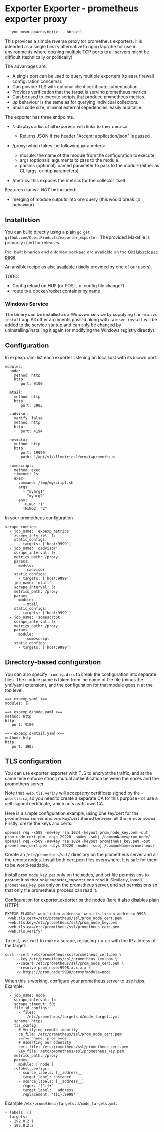 # Exporter Exporter - prometheus exporter proxy

```   "you mean apache/nginx" - bbrazil ```

This provides a simple reverse proxy for prometheus exporters. It is intended as a
single binary alternative to nginx/apache for use in environments where opening multiple
TCP ports to all servers might be difficult (technically or politically)

The advantages are:

- A single port can be used to query multiple exporters (to ease firewall configuration concerns).
- Can provide TLS with optional client certificate authentication.
- Provides verification that the target is serving prometheus metrics.
- Can be used to execute scripts that produce prometheus metrics.
- _up_ behaviour is the same as for querying individual collectors.
- Small code size, minimal external depedencies, easily auditable.

The exporter has three endpoints.

- /: displays a list of all exporters with links to their metrics.
  - Returns JSON if the header "Accept: application/json" is passed

- /proxy: which takes the following parameters:
  - module: the name of the module from the configuration to execute.
  - args (optional): arguments to pass to the module.
  - params (optional): named parameter to pass to the module (either as CLI args, or http parameters).

- /metrics: this exposes the metrics for the collector itself.

Features that will NOT be included:

- merging of module outputs into one query (this would break _up_ behaviour)

## Installation

You can build directly using a plain ```go get github.com/QubitProducts/exporter_exporter```.
The provided Makefile is primarily used for releases.

Pre-built binaries and a debian package are available on the [GitHub release page](https://github.com/QubitProducts/exporter_exporter/releases).

An ansible recipe as also [available](https://github.com/umanit/ansible-prometheus_exporter_exporter) (kindly provided by one of our users).

TODO:

- Config reload on HUP (or POST, or config file change?)
- route to a docker/rocket container by name

### Windows Service

The binary can be installed as a Windows service by supplying the `-winsvc install` arg.
All other arguments passed along with `-winsvc install` will be added to the service startup 
and can only be changed by uninstalling/installing it again (or modifying the Windows registry directly).

## Configuration

In expexp.yaml list each exporter listening on localhost with its known
port.

```
modules:
  node:
    method: http
    http:
       port: 9100

  mtail:
    method: http
    http:
       port: 3903

  cadvisor:
    verify: false
    method: http
    http:
       port: 4194
  
  netdata:
    method: http
    http:
       port: 19999
       path: '/api/v1/allmetrics?format=prometheus'

  somescript:
    method: exec
    timeout: 1s
    exec:
      command: /tmp/myscript.sh
      args:
        - "myarg1"
        - "myarg2"
      env:
        THING: "1"
        THING2: "2"
```

In your prometheus configuration

```
scrape_configs:
  - job_name: 'expexp_metrics'
    scrape_interval: 1s
    static_configs:
      - targets: ['host:9999']
  - job_name: 'cadvisor'
    scrape_interval: 5s
    metrics_path: /proxy
    params:
      module:
        - cadvisor
    static_configs:
      - targets: ['host:9999']
  - job_name: 'mtail'
    scrape_interval: 5s
    metrics_path: /proxy
    params:
      module:
        - mtail
    static_configs:
      - targets: ['host:9999']
  - job_name: 'somescript'
    scrape_interval: 5s
    metrics_path: /proxy
    params:
      module:
        - somescript
    static_configs:
      - targets: ['host:9999']
```

## Directory-based configuration

You can also specify `-config.dirs` to break the configuration into separate
files.  The module name is taken from the name of the file (minus the
yml/yaml extension), and the configuration for that module goes in at the
top level.

```
==> expexp.yaml <==
modules: {}

==> expexp.d/node.yaml <==
method: http
http:
   port: 9100

==> expexp.d/mtail.yaml <==
method: http
http:
   port: 3903
```

## TLS configuration

You can use exporter_exporter with TLS to encrypt the traffic, and at the
same time enforce strong mutual authentication between the nodes and the
prometheus server.

Note that `-web.tls.verify` will accept *any* certificate signed by the
`-web.tls.ca`, so you need to create a separate CA for this purpose - or use
a self-signed certificate, which acts as its own CA.

Here is a simple configuration example, using one key/cert for the
prometheus server and one key/cert shared between all the remote nodes.
Firstly, create the keys and certs:

```
openssl req -x509 -newkey rsa:1024 -keyout prom_node_key.pem -out prom_node_cert.pem -days 29220 -nodes -subj /commonName=prom_node/
openssl req -x509 -newkey rsa:1024 -keyout prometheus_key.pem -out prometheus_cert.pem -days 29220 -nodes -subj /commonName=prometheus/
```

Create an `/etc/prometheus/ssl/` directory on the prometheus server and all
the remote nodes.  Install both cert.pem files everywhere.  It is safe for
them to be world-readable.

Install `prom_node_key.pem` only on the nodes, and set file permissions to
protect it so that only exporter_exporter can read it.  Similarly, install
`prometheus_key.pem` only on the prometheus server, and set permissions so
that only the prometheus process can read it.

Configuration for exporter_exporter on the nodes (here it also disables
plain HTTP):

```
EXPEXP_FLAGS='-web.listen-address= -web.tls.listen-address=:9998
 -web.tls.cert=/etc/prometheus/ssl/prom_node_cert.pem
 -web.tls.key=/etc/prometheus/ssl/prom_node_key.pem
 -web.tls.ca=/etc/prometheus/ssl/prometheus_cert.pem
 -web.tls.verify'
```

To test, use `curl` to make a scrape, replacing x.x.x.x with the IP address
of the target:

```
curl --cert /etc/prometheus/ssl/prometheus_cert.pem \
     --key /etc/prometheus/ssl/prometheus_key.pem \
     --cacert /etc/prometheus/ssl/prom_node_cert.pem \
     --resolve prom_node:9998:x.x.x.x \
     -v https://prom_node:9998/proxy?module=node
```

When this is working, configure your prometheus server to use https. Example:

```
  - job_name: node
    scrape_interval: 1m
    scrape_timeout: 50s
    file_sd_configs:
      - files:
        - /etc/prometheus/targets.d/node_targets.yml
    scheme: https
    tls_config:
      # Verifying remote identity
      ca_file: /etc/prometheus/ssl/prom_node_cert.pem
      server_name: prom_node
      # Asserting our identity
      cert_file: /etc/prometheus/ssl/prometheus_cert.pem
      key_file: /etc/prometheus/ssl/prometheus_key.pem
    metrics_path: /proxy
    params:
      module: [ node ]
    relabel_configs:
      - source_labels: [__address__]
        target_label: instance
      - source_labels: [__address__]
        regex: '[^:]+'
        target_label: __address__
        replacement: '${1}:9998'
```

Example `/etc/prometheus/targets.d/node_targets.yml`:

```
- labels: []
  targets:
  - 192.0.2.1
  - 192.0.2.2
```
